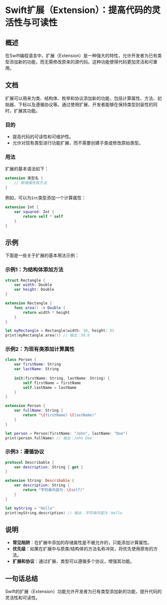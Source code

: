 <!--
Meta Description: # Swift扩展（Extension）：提高代码的灵活性与可读性 ## 概述 在Swift编程语言中，扩展（Extension）是一种强大的特性，允许开发者为已有类型添加新的功能，而无需修改原来的源代码。这种功能使得代码更加灵活和可重用。 ## 文档 扩展可以用来为类、结构体、枚举和协议添加新的功...
Meta Keywords: extension, var, string, firstname, lastname
-->

# Swift扩展（Extension）：提高代码的灵活性与可读性

## 概述
在Swift编程语言中，扩展（Extension）是一种强大的特性，允许开发者为已有类型添加新的功能，而无需修改原来的源代码。这种功能使得代码更加灵活和可重用。

## 文档
扩展可以用来为类、结构体、枚举和协议添加新的功能，包括计算属性、方法、初始器、下标以及遵循协议等。通过使用扩展，开发者能够在保持类型封装性的同时，扩展其功能。

### 目的
- 提高代码的可读性和可维护性。
- 允许对现有类型进行功能扩展，而不需要创建子类或修改原始类型。

### 用法
扩展的基本语法如下：

```swift
extension 类型名 {
    // 新增属性和方法
}
```

例如，可以为`Int`类型添加一个计算属性：

```swift
extension Int {
    var squared: Int {
        return self * self
    }
}
```

## 示例
下面是一些关于扩展的基本用法示例：

### 示例1：为结构体添加方法

```swift
struct Rectangle {
    var width: Double
    var height: Double
}

extension Rectangle {
    func area() -> Double {
        return width * height
    }
}

let myRectangle = Rectangle(width: 10, height: 5)
print(myRectangle.area()) // 输出：50.0
```

### 示例2：为现有类添加计算属性

```swift
class Person {
    var firstName: String
    var lastName: String
    
    init(firstName: String, lastName: String) {
        self.firstName = firstName
        self.lastName = lastName
    }
}

extension Person {
    var fullName: String {
        return "\(firstName) \(lastName)"
    }
}

let person = Person(firstName: "John", lastName: "Doe")
print(person.fullName) // 输出：John Doe
```

### 示例3：遵循协议

```swift
protocol Describable {
    var description: String { get }
}

extension String: Describable {
    var description: String {
        return "字符串内容为：\(self)"
    }
}

let myString = "Hello"
print(myString.description) // 输出：字符串内容为：Hello
```

## 说明
- **常见陷阱**：在扩展中添加的存储属性是不被允许的，只能添加计算属性。
- **优先级**：如果在扩展中与原类/结构体的方法名称冲突，将优先使用原有的方法。
- **扩展和协议**：通过扩展，类型可以遵循多个协议，增强其功能。

## 一句话总结
Swift的扩展（Extension）功能允许开发者为已有类型添加新的功能，提升代码的灵活性和可读性。